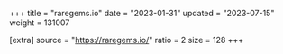 +++
title = "raregems.io"
date = "2023-01-31"
updated = "2023-07-15"
weight = 131007

[extra]
source = "https://raregems.io/"
ratio = 2
size = 128
+++
